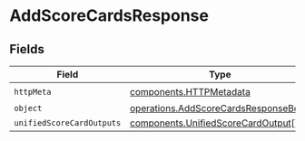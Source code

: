 # AddScoreCardsResponse


## Fields

| Field                                                                                        | Type                                                                                         | Required                                                                                     | Description                                                                                  |
| -------------------------------------------------------------------------------------------- | -------------------------------------------------------------------------------------------- | -------------------------------------------------------------------------------------------- | -------------------------------------------------------------------------------------------- |
| `httpMeta`                                                                                   | [components.HTTPMetadata](../../models/components/httpmetadata.md)                           | :heavy_check_mark:                                                                           | N/A                                                                                          |
| `object`                                                                                     | [operations.AddScoreCardsResponseBody](../../models/operations/addscorecardsresponsebody.md) | :heavy_minus_sign:                                                                           | N/A                                                                                          |
| `unifiedScoreCardOutputs`                                                                    | [components.UnifiedScoreCardOutput](../../models/components/unifiedscorecardoutput.md)[]     | :heavy_minus_sign:                                                                           | N/A                                                                                          |